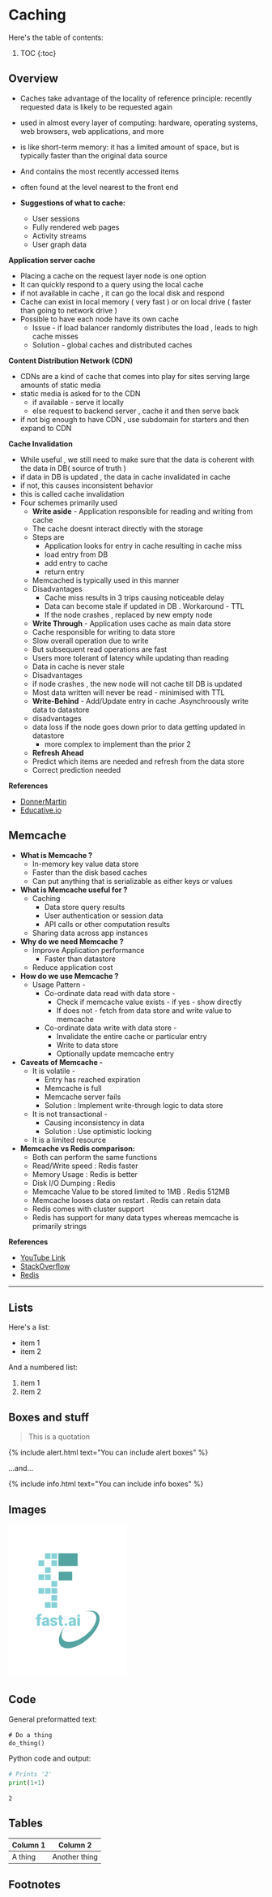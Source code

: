 # Caching

Here's the table of contents:

1. TOC
{:toc}

## Overview

- Caches take advantage of the locality of reference principle: recently requested data is likely to be requested again
- used in almost every layer of computing: hardware, operating systems, web browsers, web applications, and more
- is like short-term memory: it has a limited amount of space, but is typically faster than the original data source 
- And contains the most recently accessed items
- often found at the level nearest to the front end

- **Suggestions of what to cache:**
	- User sessions
	- Fully rendered web pages
	- Activity streams
	- User graph data


**Application server cache**
- Placing a cache on the request layer node is one option
- It can quickly respond to a query using the local cache 
- if not available in cache , it can go the local disk and respond
- Cache can exist in local memory ( very fast ) or on local drive ( faster than going to network drive )
- Possible to have each node have its own cache 
	- Issue - if load balancer randomly distributes the load , leads to high cache misses 
	- Solution - global caches and distributed caches 
	
**Content Distribution Network (CDN)**
- CDNs are a kind of cache that comes into play for sites serving large amounts of static media
- static media is asked for to the CDN 
	- if available - serve it locally 
	- else request to backend server , cache it and then serve back 
- if not big enough to have CDN , use subdomain for starters and then expand to CDN

**Cache Invalidation**
- While useful , we still need to make sure that the data is coherent with the data in DB( source of truth )
- if data in DB is updated , the data in cache invalidated in cache 
- if not, this causes inconsistent behavior 
- this is called cache invalidation 
- Four schemes primarily used 
   - **Write aside** - Application responsible for reading and writing from cache 
   - The cache doesnt interact directly with the storage
   - Steps are 
     - Application looks for entry in cache resulting in cache miss
     - load entry from DB 
     - add entry to cache 
     - return entry 
   - Memcached is typically used in this manner 
   - Disadvantages 
     - Cache miss results in 3 trips causing noticeable delay
     - Data can become stale if updated in DB . Workaround - TTL
     - If the node crashes , replaced by new empty node 
   - **Write Through** - Application uses cache as main data store 
   - Cache responsible for writing to data store 
   - Slow overall operation due to write 
   - But subsequent read operations are fast 
   - Users more tolerant of latency while updating than reading 
   - Data in cache is never stale 
   - Disadvantages 
	- if node crashes , the new node will not cache till DB is updated 
	- Most data written will never be read - minimised with TTL 
   - **Write-Behind** - Add/Update entry in cache .Asynchroously write data to datastore 
   - disadvantages 
	- data loss if the node goes down prior to data getting updated in datastore 
     	- more complex to implement than the prior 2
   - **Refresh Ahead**
   - Predict which items are needed and refresh from the data store 
   - Correct prediction needed 

**References**
- [DonnerMartin](https://github.com/donnemartin/system-design-primer#cache)
- [Educative.io](https://educative.io/)
	
## Memcache

- **What is Memcache ?**
	- In-memory key value data store
	- Faster than the disk based caches 
	- Can put anything that is serializable as either keys or values
- **What is Memcache useful for ?**
	- Caching
		- Data store query results 
		- User authentication or session data 
		- API calls or other computation results 
	- Sharing data across app instances 
- **Why do we need Memcache ?**
	- Improve Application performance
		- Faster than datastore  
	- Reduce application cost 
- **How do we use Memcache ?**
	- Usage Pattern -
		- Co-ordinate data read with data store -
			- Check if memcache value exists - if yes - show directly 
			- If does not - fetch from data store and write value to memcache 
		- Co-ordinate data write with data store -
			- Invalidate the entire cache or particular entry 
			- Write to data store 
			- Optionally update memcache entry 
- **Caveats of Memcache -**
	- It is volatile -
		- Entry has reached expiration 
		- Memcache is full 
		- Memcache server fails 
		- Solution : Implement write-through logic to data store
	- It is not transactional -
		- Causing inconsistency in data 
		- Solution : Use optimistic locking
	- It is a limited resource 
- **Memcache vs Redis comparison:**
	- Both can perform the same functions 
	- Read/Write speed : Redis faster 
	- Memory Usage : Redis is better 
	- Disk I/O Dumping : Redis
	- Memcache Value to be stored limited to 1MB . Redis 512MB
	- Memcache looses data on restart . Redis can retain data 
	- Redis comes with cluster support 
	- Redis has support for many data types whereas memcache is primarily strings

**References**
- [YouTube Link](https://www.youtube.com/watch?v=TGl81wr8lz8)
- [StackOverflow](https://stackoverflow.com/questions/10558465/memcached-vs-redis)
- [Redis](https://www.credera.com/blog/technology-insights/java/redis-explained-5-minutes-less/)

---

## Lists

Here's a list:

- item 1
- item 2

And a numbered list:

1. item 1
1. item 2

## Boxes and stuff

> This is a quotation

{% include alert.html text="You can include alert boxes" %}

...and...

{% include info.html text="You can include info boxes" %}

## Images

![](/images/logo.png "fast.ai's logo")

## Code

General preformatted text:

    # Do a thing
    do_thing()

Python code and output:

```python
# Prints '2'
print(1+1)
```

    2

## Tables

| Column 1 | Column 2 |
|-|-|
| A thing | Another thing |

## Footnotes

[^1]: This is the footnote.

